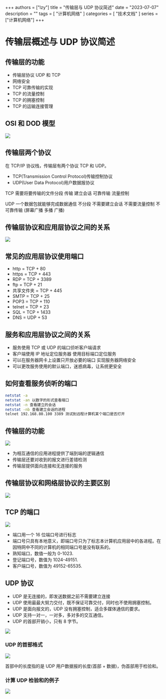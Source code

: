 +++
authors = ["lzy"]
title = "传输层与 UDP 协议简述"
date = "2023-07-07"
description = ""
tags = [
    "计算机网络"
]
categories = [
    "技术文档"
]
series = ["计算机网络"]
+++

# 传输层概述与 UDP 协议简述

## 传输层的功能

- 传输层协议 UDP 和 TCP
- 网络安全
- TCP 可靠传输的实现
- TCP 的流量控制
- TCP 的拥塞控制
- TCP 的运输连接管理

## OSI 和 DOD 模型

![](../static/NTwubeiEkoZHzZxf4Utcvi8QnRd.png)

## 传输层两个协议

在 TCP/IP 协议栈，传输层有两个协议 TCP 和 UDP。

- TCP(Transmission Control Protocol)传输控制协议
- UDP(User Data Protocol)用户数据报协议

TCP 需要将要传输的文件分段 传输 建立会话 可靠传输 流量控制

UDP 一个数据包就能够完成数据通信 不分段 不需要建立会话 不需要流量控制 不可靠传输 (屏幕广播 多播 广播)

## 传输层协议和应用层协议之间的关系

![](../static/VKsIbxW3FoLHxGxkUo9czTqBnkc.png)

## 常见的应用层协议使用端口

- http = TCP + 80
- https = TCP + 443
- RDP = TCP + 3389
- ftp = TCP + 21
- 共享文件夹 = TCP + 445
- SMTP = TCP + 25
- POP3 = TCP + 110
- telnet = TCP + 23
- SQL = TCP + 1433
- DNS = UDP + 53

## 服务和应用层协议之间的关系

- 服务使用 TCP 或 UDP 的端口侦听客户端请求
- 客户端使用 IP 地址定位服务器 使用目标端口定位服务
- 可以在服务器网卡上设置只开放必要的端口 实现服务器网络安全
- 可以更改服务使用的默认端口，迷惑病毒，让系统更安全

## 如何查看服务侦听的端口

```bash
netstat -a
netstat -an 以数字的形式查看端口
netstat -n 查看建立的会话
netstat -nb 查看建立会话的进程
telnet 192.168.80.100 3389 测试到远程计算机某个端口是否打开
```

## 传输层的功能

![](../static/H8yNbHF0foqThzxY2FRc1rMZnzh.png)

- 为相互通信的应用进程提供了端到端的逻辑通信
- 传输层还要对收到的报文进行差错检测
- 传输层提供面向连接和无连接的服务

## 传输层协议和网络层协议的主要区别

![](../static/IsJzboebDonJD7xEAlbczOxon6b.png)

## TCP 的端口

![](../static/XNdzbzfmSoM2Ucx4Bbkc5520nlc.png)

- 端口用一个 16 位端口号进行标志
- 端口号只具有本地意义，即端口号只为了标志本计算机应用层中的各进程。在因特网中不同的计算机的相同端口号是没有联系的。
- 熟知端口，数值一般为 0-1023.
- 登记端口号，数值为 1024-49151.
- 客户端口号，数值为 49152-65535.

## UDP 协议

- UDP 是无连接的，即发送数据之前不需要建立连接
- UDP 使用最最大努力交付，既不保证可靠交付，同时也不使用拥塞控制。
- UDP 是面向报文的，UDP 没有拥塞控制，适合多媒体通信的要求。
- UDP 支持一对一，一对多，多对多的交互通信。
- UDP 的首部开销小，只有 8 字节。

![](../static/V0xlbHl8XoJYrYxVI6zc1IVpneg.png)

### UDP 的首部格式

![](../static/Upq4bawxcoC2TBx5bgCcFgSqnCh.png)

首部中的长度指的是 UDP 用户数据报的长度(首部 + 数据)，伪首部用于检验和。

### 计算 UDP 检验和的例子

![](../static/LlKwbsTbloYBqNxLrMZc2Ld8nmf.png)
